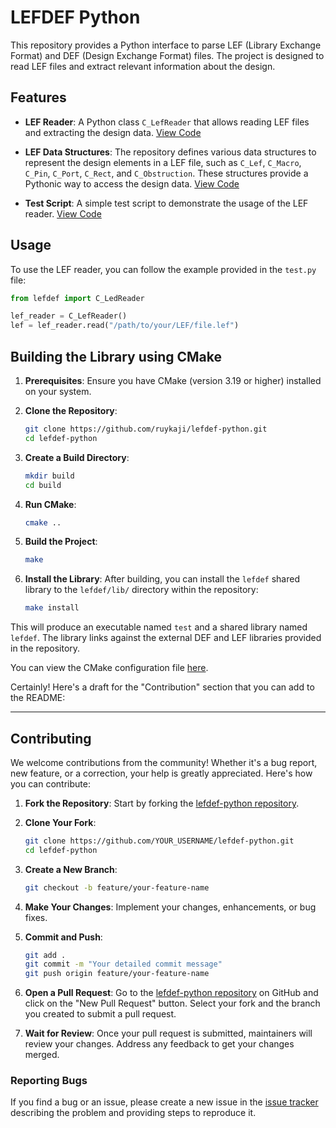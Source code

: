 # LEFDEF Python

This repository provides a Python interface to parse LEF (Library Exchange Format) and DEF (Design Exchange Format) files. The project is designed to read LEF files and extract relevant information about the design.

## Features

- **LEF Reader**: A Python class `C_LefReader` that allows reading LEF files and extracting the design data. [View Code](https://github.com/ruykaji/lefdef-python/blob/main/lefdef/lef_reader.py)
  
- **LEF Data Structures**: The repository defines various data structures to represent the design elements in a LEF file, such as `C_Lef`, `C_Macro`, `C_Pin`, `C_Port`, `C_Rect`, and `C_Obstruction`. These structures provide a Pythonic way to access the design data. [View Code](https://github.com/ruykaji/lefdef-python/blob/main/lefdef/lef.py)

- **Test Script**: A simple test script to demonstrate the usage of the LEF reader. [View Code](https://github.com/ruykaji/lefdef-python/blob/main/test.py)

## Usage

To use the LEF reader, you can follow the example provided in the `test.py` file:

```python
from lefdef import C_LedReader

lef_reader = C_LefReader()
lef = lef_reader.read("/path/to/your/LEF/file.lef")
```

## Building the Library using CMake

1. **Prerequisites**: Ensure you have CMake (version 3.19 or higher) installed on your system.

2. **Clone the Repository**:
   ```bash
   git clone https://github.com/ruykaji/lefdef-python.git
   cd lefdef-python
   ```

3. **Create a Build Directory**:
   ```bash
   mkdir build
   cd build
   ```

4. **Run CMake**:
   ```bash
   cmake ..
   ```

5. **Build the Project**:
   ```bash
   make
   ```

6. **Install the Library**:
   After building, you can install the `lefdef` shared library to the `lefdef/lib/` directory within the repository:
   ```bash
   make install
   ```

This will produce an executable named `test` and a shared library named `lefdef`. The library links against the external DEF and LEF libraries provided in the repository.

You can view the CMake configuration file [here](https://github.com/ruykaji/lefdef-python/blob/main/CMakeLists.txt).

Certainly! Here's a draft for the "Contribution" section that you can add to the README:

---

## Contributing

We welcome contributions from the community! Whether it's a bug report, new feature, or a correction, your help is greatly appreciated. Here's how you can contribute:

1. **Fork the Repository**: Start by forking the [lefdef-python repository](https://github.com/ruykaji/lefdef-python).

2. **Clone Your Fork**:
   ```bash
   git clone https://github.com/YOUR_USERNAME/lefdef-python.git
   cd lefdef-python
   ```

3. **Create a New Branch**:
   ```bash
   git checkout -b feature/your-feature-name
   ```

4. **Make Your Changes**: Implement your changes, enhancements, or bug fixes.

5. **Commit and Push**:
   ```bash
   git add .
   git commit -m "Your detailed commit message"
   git push origin feature/your-feature-name
   ```

6. **Open a Pull Request**: Go to the [lefdef-python repository](https://github.com/ruykaji/lefdef-python) on GitHub and click on the "New Pull Request" button. Select your fork and the branch you created to submit a pull request.

7. **Wait for Review**: Once your pull request is submitted, maintainers will review your changes. Address any feedback to get your changes merged.

### Reporting Bugs

If you find a bug or an issue, please create a new issue in the [issue tracker](https://github.com/ruykaji/lefdef-python/issues) describing the problem and providing steps to reproduce it.